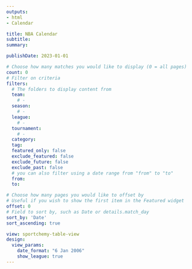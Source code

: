 ```yaml
---
outputs:
- html
- Calendar

title: NBA Calendar
subtitle:
summary:

publishDate: 2023-01-01

# Choose how many matches you would like to display (0 = all pages)
count: 0
# Filter on criteria
filters:
  # The folders to display content from
  team:
    # -
  season:
    # -
  league:
    # -
  tournament:
    # -
  category:
  tag:
  featured_only: false
  exclude_featured: false
  exclude_future: false
  exclude_past: false
  # you can also filter using a date range from "from" to "to"
  from:
  to:

# Choose how many pages you would like to offset by
# Useful if you wish to show the first item in the Featured widget
offset: 0
# Field to sort by, such as Date or details.match_day
sort_by: 'Date'
sort_ascending: true

view: sportchemy-table-view
design:
  view_params:
    date_format: "6 Jan 2006"
    show_league: true
---
```


